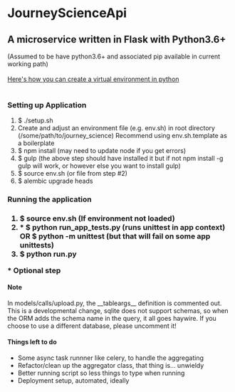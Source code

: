 <h1>JourneyScienceApi</hi>

<h2>A microservice written in Flask with Python3.6+</h2>

(Assumed to be have python3.6+ and associated pip available in current working path)
<br>
<br>
<a href='https://docs.python.org/3.6/library/venv.html'>Here's how you can create a virtual environment in python</a>
<br>
<br>
<h3>Setting up Application</h3>
<ol>
    <li>$ ./setup.sh</li>
    <li>Create and adjust an environment file (e.g. env.sh) in root directory 
    (/some/path/to/journey_science) 
    Recommend using env.sh.template as a boilerplate
    <li>$ npm install (may need to update node if you get errors)</li>
    <li>$ gulp (the above step should have installed it but if not npm install -g gulp will work, or however else you want to install gulp)</li>
    <li>$ source env.sh (or file from step #2)</li>
    <li>$ alembic upgrade heads</li>
</ol>

<h3>Running the application<h3>
<ol>
    <li>$ source env.sh (If environment not loaded) 
    <li> <strong>*</strong>  $ python run_app_tests.py 
        (runs unittest in app context) OR $ python -m unittest (but that will fail on some app unittests) 
    </li>
    <li>$ python run.py</li>
</ol>

<strong>*</strong> Optional step

<h4>Note</h4>
<p>In models/calls/upload.py, the __tableargs__ definition is commented out. This is a developmental change, sqlite does not support schemas, so when the ORM adds the schema name in the query, it all goes haywire. If you choose to use a different database, please uncomment it! </p>

<h4>Things left to do</h4>
<ul>
    <li>Some async task runnner like celery, to handle the aggregating</li>
    <li>Refactor/clean up the aggregator class, that thing is... unwieldy</li>
    <li>Better running script so less things to type when running</li>
    <li>Deployment setup, automated, ideally</li>
</ul>

